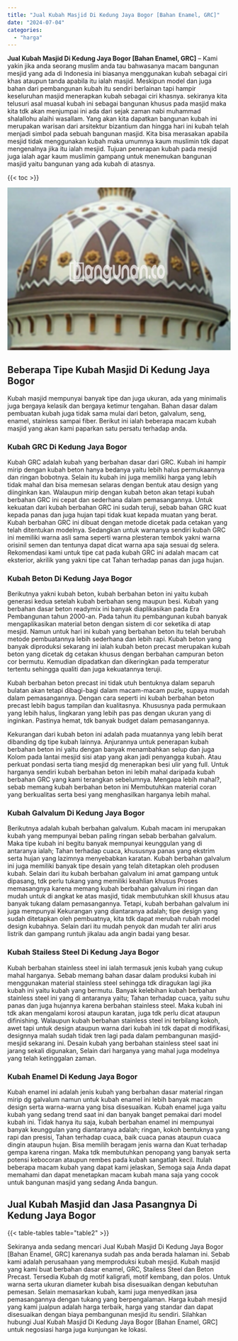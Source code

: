 ```yaml
---
title: "Jual Kubah Masjid Di Kedung Jaya Bogor [Bahan Enamel, GRC]"
date: "2024-07-04"
categories: 
  - "harga"
---
```


**Jual Kubah Masjid Di Kedung Jaya Bogor \[Bahan Enamel, GRC\]** – Kami yakin jika anda seorang muslim anda tau bahwasanya macam bangunan mesjid yang ada di Indonesia ini biasanya menggunakan kubah sebagai ciri khas ataupun tanda apabila itu ialah masjid. Meskipun model dan juga bahan dari pembangunan kubah itu sendiri berlainan tapi hampir keseluruhan masjid menerapkan kubah sebagai ciri khasnya. sekiranya kita telusuri asal muasal kubah ini sebagai bangunan khusus pada masjid maka kita tdk akan menjumpai ini ada dari sejak zaman nabi muhammad shalallohu alaihi wasallam. Yang akan kita dapatkan bangunan kubah ini merupakan warisan dari arsitektur bizantium dan hingga hari ini kubah telah menjadi simbol pada sebuah bangunan masjid. Kita bisa merasakan apabila mesjid tidak menggunakan kubah maka umumnya kaum muslimin tdk dapat mengenalnya jika itu ialah mesjid. Tujuan penerapan kubah pada mesjid juga ialah agar kaum muslimin gampang untuk menemukan bangunan masjid yaitu bangunan yang ada kubah di atasnya.

{{< toc >}}

![Jual Kubah Masjid Di Kedung Jaya Bogor [Bahan Enamel, GRC]](/images/jual-kubah-masjid-41.png)

## Beberapa Tipe Kubah Masjid Di Kedung Jaya Bogor

Kubah masjid mempunyai banyak tipe dan juga ukuran, ada yang minimalis juga bergaya kelasik dan bergaya ketimur tengahan. Bahan dasar dalam pembuatan kubah juga tidak sama mulai dari beton, galvalum, seng, enamel, stainless sampai fiber. Berikut ini ialah beberapa macam kubah masjid yang akan kami paparkan satu persatu terhadap anda.

### Kubah GRC Di Kedung Jaya Bogor

Kubah GRC adalah kubah yang berbahan dasar dari GRC. Kubah ini hampir mirip dengan kubah beton hanya bedanya yaitu lebih halus permukaannya dan ringan bobotnya. Selain itu kubah ini juga memiliki harga yang lebih tidak mahal dan bisa memesan selaras dengan bentuk atau design yang diinginkan kan. Walaupun mirip dengan kubah beton akan tetapi kubah berbahan GRC ini cepat dan sederhana dalam pemasangannya. Untuk kekuatan dari kubah berbahan GRC ini sudah teruji, sebab bahan GRC kuat kepada panas dan juga hujan tapi tidak kuat kepada muatan yang berat. Kubah berbahan GRC ini dibuat dengan metode dicetak pada cetakan yang telah ditentukan modelnya. Sedangkan untuk warnanya sendiri kubah GRC ini memiliki warna asli sama seperti warna plesteran tembok yakni warna orisinil semen dan tentunya dapat dicat warna apa saja sesuai dg selera. Rekomendasi kami untuk tipe cat pada kubah GRC ini adalah macam cat eksterior, akrilik yang yakni tipe cat Tahan terhadap panas dan juga hujan.

### Kubah Beton Di Kedung Jaya Bogor

Berikutnya yakni kubah beton, kubah berbahan beton ini yaitu kubah generasi kedua setelah kubah berbahan seng maupun besi. Kubah yang berbahan dasar beton readymix ini banyak diaplikasikan pada Era Pembangunan tahun 2000-an. Pada tahun itu pembangunan kubah banyak mengaplikasikan material beton dengan sistem di cor seketika di atap mesjid. Namun untuk hari ini kubah yang berbahan beton itu telah berubah metode pembuatannya lebih sederhana dan lebih rapi. Kubah beton yang banyak diproduksi sekarang ini ialah kubah beton precast merupakan kubah beton yang dicetak dg cetakan khusus dengan berbahan campuran beton cor bermutu. Kemudian dipadatkan dan dikeringkan pada temperatur tertentu sehingga qualiti dan juga kekuatannya teruji.

Kubah berbahan beton precast ini tidak utuh bentuknya dalam separuh bulatan akan tetapi dibagi-bagi dalam macam-macam puzle, supaya mudah dalam pemasangannya. Dengan cara seperti ini kubah berbahan beton precast lebih bagus tampilan dan kualitasnya. Khususnya pada permukaan yang lebih halus, lingkaran yang lebih pas pas dengan ukuran yang di inginkan. Pastinya hemat, tdk banyak budget dalam pemasangannya.

Kekurangan dari kubah beton ini adalah pada muatannya yang lebih berat dibanding dg tipe kubah lainnya. Anjurannya untuk penerapan kubah berbahan beton ini yaitu dengan banyak menambahkan selup dan juga Kolom pada lantai mesjid sisi atap yang akan jadi penyangga kubah. Atau perkuat pondasi serta tiang mesjid dg menerapkan besi ulir yang full. Untuk harganya sendiri kubah berbahan beton ini lebih mahal daripada kubah berbahan GRC yang kami terangkan sebelumnya. Mengapa lebih mahal?, sebab memang kubah berbahan beton ini Membutuhkan material coran yang berkualitas serta besi yang menghasilkan harganya lebih mahal.

### Kubah Galvalum Di Kedung Jaya Bogor

Berikutnya adalah kubah berbahan galvalum. Kubah macam ini merupakan kubah yang mempunyai beban paling ringan sebab berbahan galvalum. Maka tipe kubah ini begitu banyak mempunyai keunggulan yang di antaranya ialah; Tahan terhadap cuaca, khususnya panas yang ekstrim serta hujan yang lazimnya menyebabkan karatan. Kubah berbahan galvalum ini juga memiliki banyak tipe desain yang telah ditetapkan oleh produsen kubah. Selain dari itu kubah berbahan galvalum ini amat gampang untuk dipasang, tdk perlu tukang yang memiliki keahlian khusus Proses memasangnya karena memang kubah berbahan galvalum ini ringan dan mudah untuk di angkat ke atas masjid, tidak membutuhkan skill khusus atau banyak tukang dalam pemasangannya. Tetapi, kubah berbahan galvalum ini juga mempunyai Kekurangan yang diantaranya adalah; tipe design yang sudah ditetapkan oleh pembuatnya, kita tdk dapat merubah rubah model design kubahnya. Selain dari itu mudah penyok dan mudah ter aliri arus listrik dan gampang runtuh jikalau ada angin badai yang besar.

### Kubah Stailess Steel Di Kedung Jaya Bogor

Kubah berbahan stainless steel ini ialah termasuk jenis kubah yang cukup mahal harganya. Sebab memang bahan dasar dalam produksi kubah ini menggunakan material stainless steel sehingga tdk diragukan lagi jika kubah ini yaitu kubah yang bermutu. Banyak kelebihan kubah berbahan stainless steel ini yang di antaranya yaitu; Tahan terhadap cuaca, yaitu suhu panas dan juga hujannya karena berbahan stainless steel. Maka kubah ini tdk akan mengalami korosi ataupun karatan, juga tdk perlu dicat ataupun difinishing. Walaupun kubah berbahan stainless steel ini terbilang kokoh, awet tapi untuk design ataupun warna dari kubah ini tdk dapat di modifikasi, designnya malah sudah tidak tren lagi pada dalam pembangunan masjid-mesjid sekarang ini. Desain kubah yang berbahan stainless steel saat ini jarang sekali digunakan, Selain dari harganya yang mahal juga modelnya yang telah ketinggalan zaman.

### Kubah Enamel Di Kedung Jaya Bogor

Kubah enamel ini adalah jenis kubah yang berbahan dasar material ringan mirip dg galvalum namun untuk kubah enamel ini lebih banyak macam design serta warna-warna yang bisa disesuaikan. Kubah enamel juga yaitu kubah yang sedang trend saat ini dan banyak banget pemakai dari model kubah ini. Tidak hanya itu saja, kubah berbahan enamel ini mempunyai banyak keunggulan yang diantaranya adalah; ringan, kokoh bentuknya yang rapi dan presisi, Tahan terhadap cuaca, baik cuaca panas ataupun cuaca dingin ataupun hujan. Bisa memilih beragam jenis warna dan Kuat terhadap gempa karena ringan. Maka tdk membutuhkan penopang yang banyak serta potensi kebocoran ataupun rembes pada kubah sangatlah kecil. Itulah beberapa macam kubah yang dapat kami jelaskan, Semoga saja Anda dapat memahami dan dapat menetapkan macam kubah mana saja yang cocok untuk bangunan masjid yang sedang Anda bangun.

## Jual Kubah Masjid dan Jasa Pasangnya Di Kedung Jaya Bogor

{{< table-tables table="table2" >}}

Sekiranya anda sedang mencari Jual Kubah Masjid Di Kedung Jaya Bogor \[Bahan Enamel, GRC\] karenanya sudah pas anda berada halaman ini. Sebab kami adalah perusahaan yang memproduksi kubah mesjid. Kubah masjid yang kami buat berbahan dasar enamel, GRC, Stailess Steel dan Beton Precast. Tersedia Kubah dg motif kaligrafi, motif kembang, dan polos. Untuk warna serta ukuran diameter kubah bisa disesuaikan dengan kebutuhan pemesan. Selain memasarkan kubah, kami juga menyedikan jasa pemasangannya dengan tukang yang berpengalaman. Harga kubah mesjid yang kami jualpun adalah harga terbaik, harga yang standar dan dapat disesuaikan dengan biaya pembangunan mesjid itu sendiri. Silahkan hubungi Jual Kubah Masjid Di Kedung Jaya Bogor \[Bahan Enamel, GRC\] untuk negosiasi harga juga kunjungan ke lokasi.
